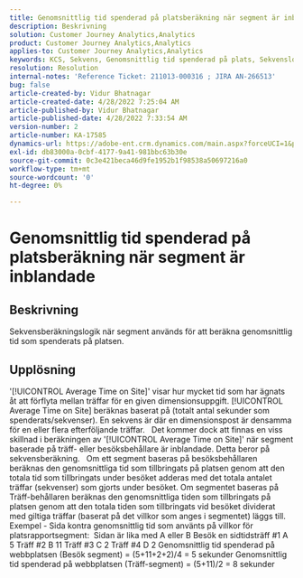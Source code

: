 ```yaml
---
title: Genomsnittlig tid spenderad på platsberäkning när segment är inblandade
description: Beskrivning
solution: Customer Journey Analytics,Analytics
product: Customer Journey Analytics,Analytics
applies-to: Customer Journey Analytics,Analytics
keywords: KCS, Sekvens, Genomsnittlig tid spenderad på plats, Sekvenslogik
resolution: Resolution
internal-notes: 'Reference Ticket: 211013-000316 ; JIRA AN-266513'
bug: false
article-created-by: Vidur Bhatnagar
article-created-date: 4/28/2022 7:25:04 AM
article-published-by: Vidur Bhatnagar
article-published-date: 4/28/2022 7:33:54 AM
version-number: 2
article-number: KA-17585
dynamics-url: https://adobe-ent.crm.dynamics.com/main.aspx?forceUCI=1&pagetype=entityrecord&etn=knowledgearticle&id=5e824c51-c4c6-ec11-a7b6-0022480a1d64
exl-id: db83000a-0cbf-4177-9a41-981bbc63b30e
source-git-commit: 0c3e421beca46d9fe1952b1f98538a50697216a0
workflow-type: tm+mt
source-wordcount: '0'
ht-degree: 0%

---
```


# Genomsnittlig tid spenderad på platsberäkning när segment är inblandade

## Beskrivning

Sekvensberäkningslogik när segment används för att beräkna genomsnittlig tid som spenderats på platsen. 

## Upplösning


&#39;[!UICONTROL Average Time on Site]&#39; visar hur mycket tid som har ägnats åt att förflyta mellan träffar för en given dimensionsuppgift. [!UICONTROL Average Time on Site] beräknas baserat på (totalt antal sekunder som spenderats/sekvenser). En sekvens är där en dimensionspost är densamma för en eller flera efterföljande träffar.
 
Det kommer dock att finnas en viss skillnad i beräkningen av &#39;[!UICONTROL Average Time on Site]&#39; när segment baserade på träff- eller besöksbehållare är inblandade. Detta beror på sekvensberäkning.
 
Om ett segment baseras på besöksbehållaren beräknas den genomsnittliga tid som tillbringats på platsen genom att den totala tid som tillbringats under besöket adderas med det totala antalet träffar (sekvenser) som gjorts under besöket.
Om segmentet baseras på Träff-behållaren beräknas den genomsnittliga tiden som tillbringats på platsen genom att den totala tiden som tillbringats vid besöket dividerat med giltiga träffar (baserat på det villkor som anges i segmentet) läggs till.
 
Exempel - Sida kontra genomsnittlig tid som använts på villkor för platsrapportsegment:  Sidan är lika med A eller B Besök en sidtidsträff #1 A 5 Träff #2 B 11 Träff #3 C 2 Träff #4 D 2 Genomsnittlig tid spenderad på webbplatsen (Besök segment) = (5+11+2+2)/4 = 5 sekunder Genomsnittlig tid spenderad på webbplatsen (Träff-segment) = (5+11)/2 = 8 sekunder
